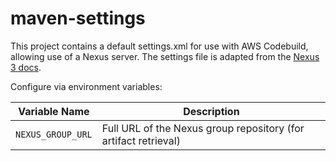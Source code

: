 # maven-settings

This project contains a default settings.xml for use with AWS Codebuild,
allowing use of a Nexus server. The settings file is adapted from the
[Nexus 3 docs](https://help.sonatype.com/repomanager3/formats/maven-repositories#MavenRepositories-ConfiguringApacheMaven).

Configure via environment variables:

Variable Name       | Description
--------------------|-------------
`NEXUS_GROUP_URL`   | Full URL of the Nexus group repository (for artifact retrieval)

